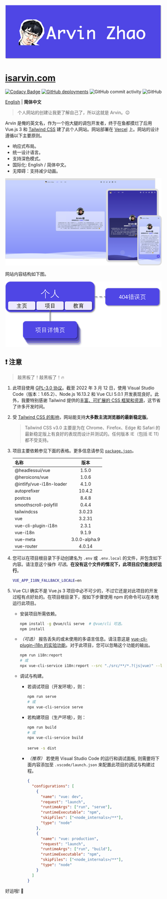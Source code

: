 ![banner.png](./img_README/banner.png)

# [isarvin.com](https://isarvin.com)

[![Codacy Badge](https://app.codacy.com/project/badge/Grade/810eda125dbf4b9d96b81e6c34ec26e6)](https://www.codacy.com/gh/ArvinZJC/isarvin/dashboard?utm_source=github.com&utm_medium=referral&utm_content=ArvinZJC/isarvin&utm_campaign=Badge_Grade)
[![GitHub deployments](https://img.shields.io/github/deployments/ArvinZJC/isarvin/production?label=Vercel&logo=vercel)](https://isarvin.com)
![GitHub commit activity](https://img.shields.io/github/commit-activity/m/ArvinZJC/isarvin)
![GitHub](https://img.shields.io/github/license/ArvinZJC/isarvin)

[English](./README.md) | **简体中文**

> 个人网站的创建让我更了解自己了，所以这就是 Arvin。😉

Arvin 是俺的英文名，作为一个抱大腿的调包开发者，终于在鱼都摸烂了后用 Vue.js 3 和 [Tailwind CSS](https://tailwindcss.com/) 建了此个人网站。网站部署在 [Vercel](https://vercel.com/home) 上。网站的设计遵循以下主要原则。

- 响应式布局。
- 统一设计语言。
- 支持深色模式。
- 国际化: English / 简体中文。
- 无障碍：支持减少动画。

![example_zhCN.png](./img_README/example_zhCN.png)

网站内容结构如下图。

![structure_zhCN.png](./img_README/structure_zhCN.png)

## ❗ 注意

> 敲黑板了！敲黑板了！🔥

1. 此项目使用 [GPL-3.0 协议](./LICENSE)。截至 2022 年 3 月 12 日，使用 Visual Studio Code（版本：1.65.2）、Node.js 16.13.2 和 Vue CLI 5.0.1 开发表现良好。此外，我要特别感谢 Tailwind 提供的[丰富、可扩展的 CSS 框架和资源](https://tailwindcss.com/resources)，这节省了许多开发时间。
2. 受 [Tailwind CSS 的影响](https://tailwindcss.com/docs/browser-support)，网站能支持**大多数主流浏览器的最新稳定版**。

   > Tailwind CSS v3.0 主要是为在 Chrome、Firefox、Edge 和 Safari 的最新稳定版上有良好的表现而设计并测试的。任何版本 IE（包括 IE 11）都不受支持。

3. 项目主要依赖参见下面的表格。更多信息请参见 [`package.json`](./package.json)。

   | 名称                     |     版本      |
   | :----------------------- | :-----------: |
   | @headlessui/vue          |     1.5.0     |
   | @heroicons/vue           |     1.0.6     |
   | @intlify/vue-i18n-loader |     4.1.0     |
   | autoprefixer             |    10.4.2     |
   | postcss                  |     8.4.8     |
   | smoothscroll-polyfill    |     0.4.4     |
   | tailwindcss              |    3.0.23     |
   | vue                      |    3.2.31     |
   | vue-cli-plugin-i18n      |     2.3.1     |
   | vue-i18n                 |     9.1.9     |
   | vue-meta                 | 3.0.0-alpha.9 |
   | vue-router               |    4.0.14     |

4. 您可以在项目根目录下手动创建名为 `.env` 或 `.env.local` 的文件，并包含如下内容。请注意这个操作 _可选_。**在没有这个文件的情况下，此项目应仍能良好运行**。

   ```sh
   VUE_APP_I18N_FALLBACK_LOCALE=en
   ```

5. Vue CLI 确实不是 Vue.js 3 项目中必不可少的，不过它还是对此项目的开发过程有点好处的。在项目根目录下，按如下步骤使用 npm 的命令可以在本地运行此项目。

   - 安装项目所需依赖。

     ```sh
     npm install -g @vue/cli serve  # @vue/cli 可选。
     npm install
     ```

   - _（可选）_ 报告丢失的或未使用的多语言信息。请注意这是 [vue-cli-plugin-i18n 的实验功能](https://github.com/intlify/vue-cli-plugin-i18n#-features)。对于此项目，您可以忽略这个功能的输出。

     ```sh
     npm run i18n:report
     # 或
     npx vue-cli-service i18n:report --src "./src/**/*.?(js|vue)" --locales "./src/locales/**/*.json"
     ```

   - 调试与构建。

     - 若调试项目（开发环境），则：

       ```sh
       npm run serve
       # 或
       npx vue-cli-service serve
       ```

     - 若构建项目（生产环境），则：

       ```sh
       npm run build
       # 或
       npx vue-cli-service build

       serve -s dist
       ```

     - _（推荐）_ 若使用 Visual Studio Code 的运行和调试面板, 则需要将下面内容添加至 `.vscode/launch.json` 来配置此项目的调试与构建过程。

       ```JSON
       {
         "configurations": [
           {
             "name": "vue: dev",
             "request": "launch",
             "runtimeArgs": ["run", "serve"],
             "runtimeExecutable": "npm",
             "skipFiles": ["<node_internals>/**"],
             "type": "node"
           },
           {
             "name": "vue: production",
             "request": "launch",
             "runtimeArgs": ["run", "build"],
             "runtimeExecutable": "npm",
             "skipFiles": ["<node_internals>/**"],
             "type": "node"
           }
         ]
       }
       ```

好运哦! 💖
